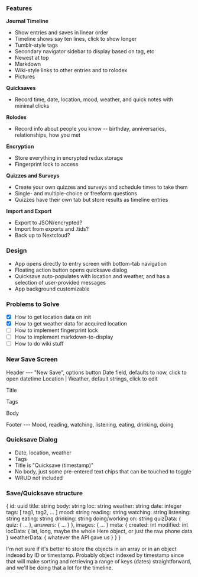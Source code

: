 ### Features

**Journal Timeline**

- Show entries and saves in linear order
- Timeline shows say ten lines, click to show longer
- Tumblr-style tags
- Secondary navigator sidebar to display based on tag, etc
- Newest at top
- Markdown
- Wiki-style links to other entries and to rolodex
- Pictures

**Quicksaves**

- Record time, date, location, mood, weather, and quick notes with minimal clicks

**Rolodex**

- Record info about people you know -- birthday, anniversaries, relationships, how you met

**Encryption**

- Store everything in encrypted redux storage
- Fingerprint lock to access

**Quizzes and Surveys**

- Create your own quizzes and surveys and schedule times to take them
- Single- and multiple-choice or freeform questions
- Quizzes have their own tab but store results as timeline entries

**Import and Export**

- Export to JSON/encrypted?
- Import from exports and .tids?
- Back up to Nextcloud?

### Design

- App opens directly to entry screen with bottom-tab navigation
- Floating action button opens quicksave dialog
- Quicksave auto-populates with location and weather, and has a selection of user-provided messages
- App background customizable

### Problems to Solve

- [x] How to get location data on init
- [x] How to get weather data for acquired location
- [ ] How to implement fingerprint lock
- [ ] How to implement markdown-to-display
- [ ] How to do wiki stuff

### New Save Screen

Header --- "New Save", options button
Date field, defaults to now, click to open datetime
Location | Weather, default strings, click to edit

Title

Tags

Body

Footer --- Mood, reading, watching, listening, eating, drinking, doing

### Quicksave Dialog

- Date, location, weather
- Tags
- Title is "Quicksave (timestamp)"
- No body, just some pre-entered text chips that can be touched to toggle
- WRUD not included

### Save/Quicksave structure

{
	id: uuid
	title: string
	body: string
	loc: string
	weather: string
	date: integer
	tags: [ tag1, tag2, ... ]
	mood: string
	reading: string
	watching: string
	listening: string
	eating: string
	drinking: string
	doing/working on: string
	quizData: {
		quiz: { ... },
		answers: { ... }
	},
	images: { ... }
	meta: {
		created: int
		modified: int
		locData: { lat, long, maybe the whole Here object, or just the raw phone data }
		weatherData: { whatever the API gave us }
	}
}

I'm not sure if it's better to store the objects in an array or in an object
indexed by ID or timestamp.  Probably object indexed by timestamp since that will
make sorting and retrieving a range of keys (dates) straightforward, and we'll be
doing that a lot for the timeline.

